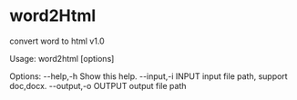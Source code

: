 # word2Html
convert word to html v1.0

Usage: word2html [options]

Options:
--help,-h           Show this help.
--input,-i INPUT    input file path, support doc,docx.
--output,-o OUTPUT  output file path
